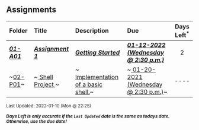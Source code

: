 ## Assignments

| Folder | Title | Description | Due | Days Left<sup>*</sup> |
|:------|:------|:------|:------|:-----:|
| ***<a href="https://github.com/rugbyprof/5143-Operating-Systems/tree/master/Assignments/01-A01">01-A01</a>*** | ***<a href="https://github.com/rugbyprof/5143-Operating-Systems/tree/master/Assignments/01-A01"> Assignment 1 </a>*** | ***<a href="https://github.com/rugbyprof/5143-Operating-Systems/tree/master/Assignments/01-A01"> Getting Started</a>*** | ***<a href="https://github.com/rugbyprof/5143-Operating-Systems/tree/master/Assignments/01-A01"> 01-12-2022 (Wednesday @ 2:30 p.m.)</a>*** | 2 |
| ~<a href="https://github.com/rugbyprof/5143-Operating-Systems/tree/master/Assignments/02-P01">02-P01</a>~ | ~<a href="https://github.com/rugbyprof/5143-Operating-Systems/tree/master/Assignments/02-P01"> Shell Project </a>~ | ~<a href="https://github.com/rugbyprof/5143-Operating-Systems/tree/master/Assignments/02-P01"> Implementation of a basic shell.</a>~ | ~<a href="https://github.com/rugbyprof/5143-Operating-Systems/tree/master/Assignments/02-P01"> 01-20-2021 (Wednesday @ 2:30 p.m.)</a>~ | ---- |

<sup>Last Updated: 2022-01-10 (Mon @ 22:25)</sup> 

<sup>***Days Left is only accurate if the `Last Updated` date is the same as todays date. Otherwise, use the due date!***</sup> 